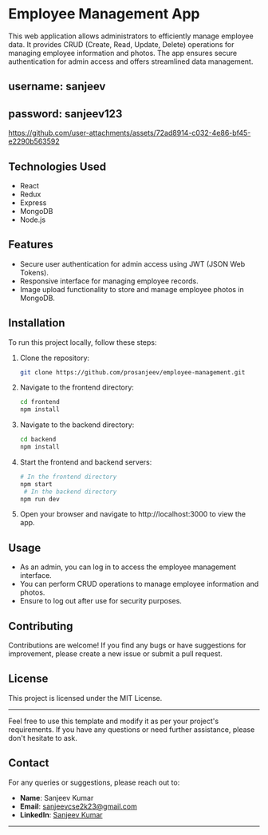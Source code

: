 # Employee Management App

This web application allows administrators to efficiently manage employee data. It provides CRUD (Create, Read, Update, Delete) operations for managing employee information and photos. The app ensures secure authentication for admin access and offers streamlined data management.

## username: sanjeev
## password: sanjeev123

https://github.com/user-attachments/assets/72ad8914-c032-4e86-bf45-e2290b563592

## Technologies Used

- React
- Redux
- Express
- MongoDB
- Node.js

## Features

- Secure user authentication for admin access using JWT (JSON Web Tokens).
- Responsive interface for managing employee records.
- Image upload functionality to store and manage employee photos in MongoDB.

## Installation

To run this project locally, follow these steps:

1. Clone the repository:

   ```bash
   git clone https://github.com/prosanjeev/employee-management.git

2. Navigate to the frontend directory:

   ```bash
   cd frontend
   npm install

3. Navigate to the backend directory:

    ```bash
    cd backend
    npm install

4. Start the frontend and backend servers:
    ```bash
    # In the frontend directory
    npm start
     # In the backend directory
    npm run dev

5. Open your browser and navigate to http://localhost:3000 to view the app.

## Usage

- As an admin, you can log in to access the employee management interface.
- You can perform CRUD operations to manage employee information and photos.
- Ensure to log out after use for security purposes.

## Contributing
  Contributions are welcome! If you find any bugs or have suggestions for improvement, please create a new issue or submit a pull request.
  
## License
This project is licensed under the MIT License.

---

Feel free to use this template and modify it as per your project's requirements. If you have any questions or need further assistance, please don't hesitate to ask.

## Contact
For any queries or suggestions, please reach out to:
- **Name**: Sanjeev Kumar
- **Email**: sanjeevcse2k23@gmail.com
- **LinkedIn**: [Sanjeev Kumar](https://linkedin.com/in/prosanjeev)

---

